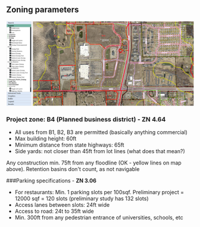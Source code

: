 ## Zoning parameters

![](zoning%20map.png)



### Project zone: **B4** (Planned business district) - **ZN 4.64**

* All uses from B1, B2, B3 are permitted (basically anything commercial)
* Max building height: 60ft
* Minimum distance from state highways: 65ft
* Side yards: not closer than 45ft from lot lines (what does that mean?)



Any construction min. 75ft from any floodline (OK - yellow lines on map above). Retention basins don't count, as not navigable



###Parking specifications - **ZN 3.06**

* For restaurants: Min. 1 parking slots per 100sqf. Preliminary project = 12000 sqf = 120 slots (preliminary study has 132 slots)
* Access lanes between slots: 24ft wide
* Access to road: 24t to 35ft wide
* Min. 300ft from any pedestrian entrance of universities, schools, etc
